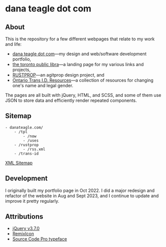 # dana teagle dot com

## About
This is the repository for a few different webpages that relate to my work and life:
- [dana teagle dot com](https://danateagle.com)—my design and web/software development portfolio,
- [the toronto public libra](https://danateagle.com/tpl)—a landing page for my various links and projects,
- [RUSTPROP](https://danateagle.com/rustprop)—an agitprop design project, and 
- [Ontario Trans I.D. Resources](https://danateagle.com/trans-id)—a collection of resources for changing one's name and legal gender.

The pages are all built with jQuery, HTML, and SCSS, and some of them use JSON to store data and efficiently render repeated components.

## Sitemap
```
- danateagle.com/
    - /tpl
        - /now
        - /uses
    - /rustprop
        - /rss.xml
    - /trans-id
```
[XML Sitemap](https://danateagle.com/sitemap.xml)

## Development
I originally built my portfolio page in Oct 2022. I did a major redesign and refactor of the website in Aug and Sept 2023, and I continue to update and improve it pretty regularly.

## Attributions
- [jQuery v3.7.0](https://jquery.com/)
- [RemixIcon](https://remixicon.com/)
- [Source Code Pro typeface](https://fonts.google.com/specimen/Source+Code+Pro)